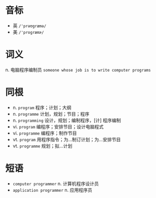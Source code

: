 # 音标

- 英 `/'prəʊgræmə/`
- 美 `/'progræmɚ/`

# 词义

n. 电脑程序编制员
`someone whose job is to write computer programs`

# 同根

- n. `program` 程序；计划；大纲
- n. `programme` 计划，规划；节目；程序
- n. `programming` 设计，规划；编制程序，[计] 程序编制
- vi. `program` 编程序；安排节目；设计电脑程式
- vi. `programme` 编程序；制作节目
- vt. `program` 用程序指令；为…制订计划；为…安排节目
- vt. `programme` 规划；拟…计划

# 短语

- `computer programmer` n. 计算机程序设计员
- `application programmer` n. 应用程序员

